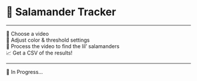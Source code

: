 # 🦎 Salamander Tracker

---

🌲 Choose a video  
🎨 Adjust color & threshold settings  
🎯 Process the video to find the lil’ salamanders  
📈 Get a CSV of the results!

---

🐣 In Progress...
